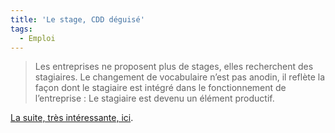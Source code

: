 ```yaml
---
title: 'Le stage, CDD déguisé'
tags:
  - Emploi
---
```


> Les entreprises ne proposent plus de stages, elles recherchent des stagiaires.
> Le changement de vocabulaire n’est pas anodin, il reflète la façon dont le
> stagiaire est intégré dans le fonctionnement de l’entreprise&nbsp;: Le
> stagiaire est devenu un élément productif.

[La suite, très intéressante, ici](https://n.survol.fr/n/petit-stage-entre-amis ("Petit stage entre amis" sur le blog d'Eric Daspet)).
